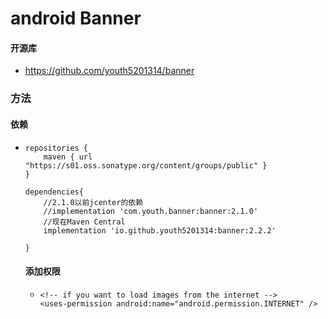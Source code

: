 # android Banner

#### 开源库

* https://github.com/youth5201314/banner

### 方法

#### 依赖

* ```
  repositories {
      maven { url "https://s01.oss.sonatype.org/content/groups/public" }
  }
  
  dependencies{
      //2.1.0以前jcenter的依赖
      //implementation 'com.youth.banner:banner:2.1.0'
      //现在Maven Central
      implementation 'io.github.youth5201314:banner:2.2.2'
  
  }
  ```

  #### 添加权限

  * ```
    <!-- if you want to load images from the internet -->
    <uses-permission android:name="android.permission.INTERNET" /> 
    ```

    